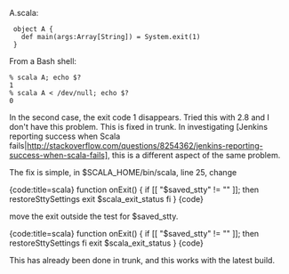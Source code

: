 A.scala:

     object A {
       def main(args:Array[String]) = System.exit(1)
     }

From a Bash shell:

    % scala A; echo $?
    1
    % scala A < /dev/null; echo $?
    0

In the second case, the exit code 1 disappears.  Tried this with 2.8 and I don't have this problem.
This is fixed in trunk. In investigating [Jenkins reporting success when Scala fails|http://stackoverflow.com/questions/8254362/jenkins-reporting-success-when-scala-fails], this is a different aspect of the same problem.

The fix is simple, in $SCALA_HOME/bin/scala, line 25, change

{code:title=scala}
function onExit() {
  if [[ "$saved_stty" != "" ]]; then
    restoreSttySettings
    exit $scala_exit_status
  fi
}
{code}

move the exit outside the test for $saved_stty.

{code:title=scala}
function onExit() {
  if [[ "$saved_stty" != "" ]]; then
    restoreSttySettings
  fi
  exit $scala_exit_status
}
{code}

This has already been done in trunk, and this works with the latest build.

